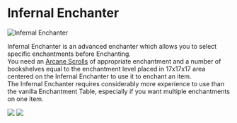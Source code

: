 # Infernal Enchanter
![Infernal Enchanter](block:betterwithmods:infernal_enchanter)

Infernal Enchanter is an advanced enchanter which allows you to select specific enchantments before Enchanting.  
You need an [Arcane Scrolls](../items/arcane_scrolls.md) of appropriate enchantment and a number of bookshelves equal to the enchantment level placed in 17x17x17 area centered on the Infernal Enchanter to use it to enchant an item.  
The Infernal Enchanter requires considerably more experience to use than the vanilla Enchantment Table, especially if you want multiple enchantments on one item.   

![](betterwithmods:docs/imgs/infernal_enchanter.png)
![](https://betterwithmods.github.io/Documentation/imgs/infernal_enchanter.png)